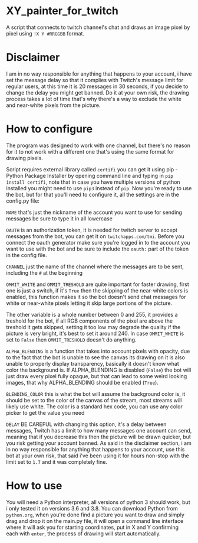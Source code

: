 # XY_painter_for_twitch
A script that connects to twitch channel's chat and draws an image pixel by pixel
using ``!X Y #RRGGBB`` format.

# Disclaimer
I am in no way responsible for anything that happens to your account, i have set the
message delay so that it complies with Twitch's message limit for regular users, at this time
it is 20 messages in 30 seconds, if you decide to change the delay you might get banned.
Do it at your own risk, the drawing process takes a lot of time that's why there's a way to
exclude the white and near-white pixels from the picture.

# How to configure
The program was designed to work with one channel, but there's no reason for it to not work with
a different one that's using the same format for drawing pixels.

Script requires external library called ``certifi`` you can get it using pip - Python Package
Installer by opening command line and typing in ``pip install certifi``, note that in case you
have multiple versions of python installed you might need to use ``pip3`` instead of ``pip``.
Now you're ready to use the bot, but for that you'll need to configure it, all the settings are
in the config.py file:

``NAME`` that's just the nickname of the account you want to use for sending messages
be sure to type it in all lowercase

``OAUTH`` is an authorization token, it is needed for twitch server to accept messages
from the bot, you can get it on ``twitchapps.com/tmi``. Before you connect the oauth generator
make sure you're logged in to the account you want to use with the bot and be sure to
include the ``oauth:`` part of the token in the config file.

``CHANNEL`` just the name of the channel where the messages are to be sent, including the ``#``
at the beginning

``OMMIT_WHITE`` and ``OMMIT_TRESHOLD`` are quite important for faster drawing, first one is
just a switch, if it's ``True`` then the skipping of the near-white colors is enabled,
this function makes it so the bot doesn't send chat messages for white or near-white pixels
letting it skip large portions of the picture.

The other variable is a whole number between 0 and 255, it provides a treshold for the bot,
if all RGB components of the pixel are above the treshold it gets skipped, setting it too low
may degrade the quality if the picture is very bright, it's best to set it around 240.
In case ``OMMIT_WHITE`` is set to ``False`` then ``OMMIT_TRESHOLD`` doesn't do anything.

``ALPHA_BLENDING`` is a function that takes into account pixels with opacity, due to the
fact that the bot is unable to see the canvas its drawing on it is also unable to properly
display transparency, basically it doesn't know what color the background is. If ALPHA_BLENDING
is disabled (``False``) the bot will just draw every pixel fully opaque, but that can lead to some weird
looking images, that why ALPHA_BLENDING should be enabled (``True``).

``BLENDING_COLOR`` this is what the bot will assume the background color is, it should be set to the
color of the canvas of the stream, most streams will likely use white. The color is a standard
hex code, you can use any color picker to get the value you need

``DELAY`` BE CAREFUL with changing this option, it's a delay between messages, Twitch has a
limit to how many messages one account can send, meaning that if you decrease this then the
picture will be drawn quicker, but you risk getting your account banned.
As said in the disclaimer section, i am in no way responsible for anything that happens to
your account, use this bot at your own risk, that said i've been using it for hours non-stop
with the limit set to ``1.7`` and it was completely fine.

# How to use
You will need a Python interpreter, all versions of python 3 should work, but i only tested
it on versions 3.6 and 3.8. You can download Python from ``python.org``, when you're done
find a picture you want to draw and simply drag and drop it on the main.py file, it will open
a command line interface where it will ask you for starting coordinates, put in X and Y confirming
each with ``enter``, the process of drawing will start automatically.
